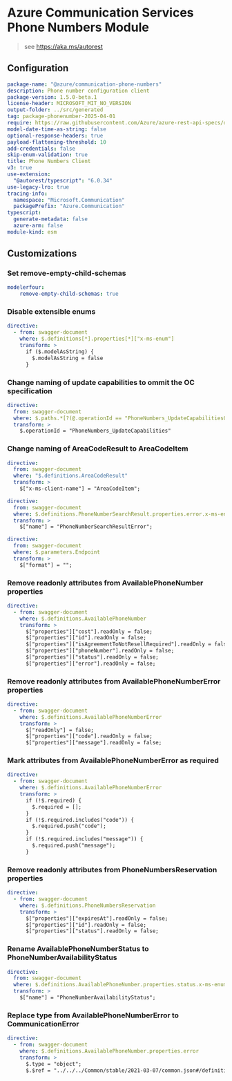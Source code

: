 # Azure Communication Services Phone Numbers Module

> see https://aka.ms/autorest

## Configuration

```yaml
package-name: "@azure/communication-phone-numbers"
description: Phone number configuration client
package-version: 1.5.0-beta.1
license-header: MICROSOFT_MIT_NO_VERSION
output-folder: ../src/generated
tag: package-phonenumber-2025-04-01
require: https://raw.githubusercontent.com/Azure/azure-rest-api-specs/de9cb12d2840ca0915849ce6a3bf8c956a32c022/specification/communication/data-plane/PhoneNumbers/readme.md
model-date-time-as-string: false
optional-response-headers: true
payload-flattening-threshold: 10
add-credentials: false
skip-enum-validation: true
title: Phone Numbers Client
v3: true
use-extension:
  "@autorest/typescript": "6.0.34"
use-legacy-lro: true
tracing-info:
  namespace: "Microsoft.Communication"
  packagePrefix: "Azure.Communication"
typescript:
  generate-metadata: false
  azure-arm: false
module-kind: esm
```

## Customizations

### Set remove-empty-child-schemas
```yaml
modelerfour:
    remove-empty-child-schemas: true
```

### Disable extensible enums

```yaml
directive:
  - from: swagger-document
    where: $.definitions[*].properties[*]["x-ms-enum"]
    transform: >
      if ($.modelAsString) {
        $.modelAsString = false
      }
```

### Change naming of update capabilities to ommit the OC specification

``` yaml
directive:
  from: swagger-document
  where: $.paths.*[?(@.operationId == "PhoneNumbers_UpdateCapabilitiesOC")]
  transform: >
    $.operationId = "PhoneNumbers_UpdateCapabilities"
```

### Change naming of AreaCodeResult to AreaCodeItem
``` yaml
directive:
  from: swagger-document
  where: "$.definitions.AreaCodeResult"
  transform: >
    $["x-ms-client-name"] = "AreaCodeItem";
```

``` yaml
directive:
  from: swagger-document
  where: $.definitions.PhoneNumberSearchResult.properties.error.x-ms-enum
  transform: >
    $["name"] = "PhoneNumberSearchResultError";
```

``` yaml
directive:
  from: swagger-document
  where: $.parameters.Endpoint
  transform: >
    $["format"] = "";
```

### Remove readonly attributes from AvailablePhoneNumber properties
```yaml
directive:
  - from: swagger-document
    where: $.definitions.AvailablePhoneNumber
    transform: >
      $["properties"]["cost"].readOnly = false;
      $["properties"]["id"].readOnly = false;
      $["properties"]["isAgreementToNotResellRequired"].readOnly = false;
      $["properties"]["phoneNumber"].readOnly = false;
      $["properties"]["status"].readOnly = false;
      $["properties"]["error"].readOnly = false;
```
### Remove readonly attributes from AvailablePhoneNumberError properties
```yaml
directive:
  - from: swagger-document
    where: $.definitions.AvailablePhoneNumberError
    transform: >
      $["readOnly"] = false;
      $["properties"]["code"].readOnly = false;
      $["properties"]["message"].readOnly = false;
```

### Mark attributes from AvailablePhoneNumberError as required
```yaml
directive:
  - from: swagger-document
    where: $.definitions.AvailablePhoneNumberError
    transform: >
      if (!$.required) {
        $.required = [];
      }
      if (!$.required.includes("code")) {
        $.required.push("code");
      }
      if (!$.required.includes("message")) {
        $.required.push("message");
      }
```

### Remove readonly attributes from PhoneNumbersReservation properties
```yaml
directive:
  - from: swagger-document
    where: $.definitions.PhoneNumbersReservation
    transform: >
      $["properties"]["expiresAt"].readOnly = false;
      $["properties"]["id"].readOnly = false;
      $["properties"]["status"].readOnly = false;
```

### Rename AvailablePhoneNumberStatus to PhoneNumberAvailabilityStatus
```yaml
directive:
  from: swagger-document
  where: $.definitions.AvailablePhoneNumber.properties.status.x-ms-enum
  transform: >
    $["name"] = "PhoneNumberAvailabilityStatus";
```

### Replace type from AvailablePhoneNumberError to CommunicationError
```yaml
directive:
  - from: swagger-document
    where: $.definitions.AvailablePhoneNumber.properties.error
    transform: >
      $.type = "object";
      $.$ref = "../../../Common/stable/2021-03-07/common.json#/definitions/CommunicationError";
```